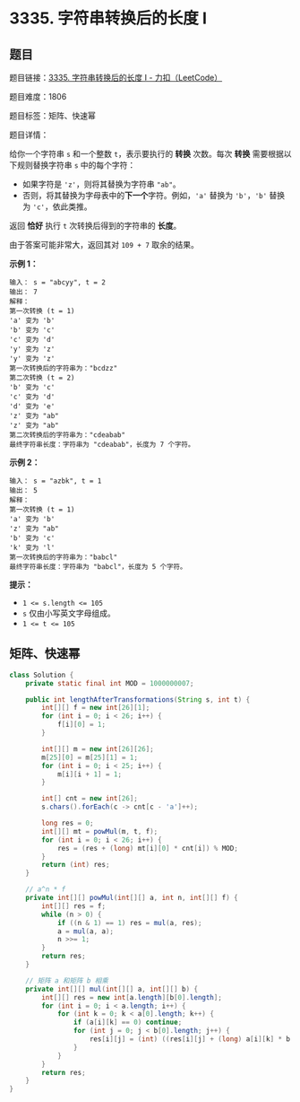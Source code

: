 # 3335. 字符串转换后的长度 I

## 题目

题目链接：[3335. 字符串转换后的长度 I - 力扣（LeetCode）](https://leetcode.cn/problems/total-characters-in-string-after-transformations-i/description/)

题目难度：1806

题目标签：矩阵、快速幂

题目详情：

给你一个字符串 `s` 和一个整数 `t`，表示要执行的 **转换** 次数。每次 **转换** 需要根据以下规则替换字符串 `s` 中的每个字符：

- 如果字符是 `'z'`，则将其替换为字符串 `"ab"`。
- 否则，将其替换为字母表中的**下一个**字符。例如，`'a'` 替换为 `'b'`，`'b'` 替换为 `'c'`，依此类推。

返回 **恰好** 执行 `t` 次转换后得到的字符串的 **长度**。

由于答案可能非常大，返回其对 `109 + 7` 取余的结果。

**示例 1：**

``` 
输入： s = "abcyy", t = 2
输出： 7
解释：
第一次转换 (t = 1)
'a' 变为 'b'
'b' 变为 'c'
'c' 变为 'd'
'y' 变为 'z'
'y' 变为 'z'
第一次转换后的字符串为："bcdzz"
第二次转换 (t = 2)
'b' 变为 'c'
'c' 变为 'd'
'd' 变为 'e'
'z' 变为 "ab"
'z' 变为 "ab"
第二次转换后的字符串为："cdeabab"
最终字符串长度：字符串为 "cdeabab"，长度为 7 个字符。
```

**示例 2：**

``` 
输入： s = "azbk", t = 1
输出： 5
解释：
第一次转换 (t = 1)
'a' 变为 'b'
'z' 变为 "ab"
'b' 变为 'c'
'k' 变为 'l'
第一次转换后的字符串为："babcl"
最终字符串长度：字符串为 "babcl"，长度为 5 个字符。
```

**提示：**

- `1 <= s.length <= 105`
- `s` 仅由小写英文字母组成。
- `1 <= t <= 105`



## 矩阵、快速幂

``` java
class Solution {
    private static final int MOD = 1000000007;

    public int lengthAfterTransformations(String s, int t) {
        int[][] f = new int[26][1];
        for (int i = 0; i < 26; i++) {
            f[i][0] = 1;
        }

        int[][] m = new int[26][26];
        m[25][0] = m[25][1] = 1;
        for (int i = 0; i < 25; i++) {
            m[i][i + 1] = 1;
        }

        int[] cnt = new int[26];
        s.chars().forEach(c -> cnt[c - 'a']++);

        long res = 0;
        int[][] mt = powMul(m, t, f);
        for (int i = 0; i < 26; i++) {
            res = (res + (long) mt[i][0] * cnt[i]) % MOD;
        }
        return (int) res;
    }

    // a^n * f
    private int[][] powMul(int[][] a, int n, int[][] f) {
        int[][] res = f;
        while (n > 0) {
            if ((n & 1) == 1) res = mul(a, res);
            a = mul(a, a);
            n >>= 1;
        }
        return res;
    }

    // 矩阵 a 和矩阵 b 相乘
    private int[][] mul(int[][] a, int[][] b) {
        int[][] res = new int[a.length][b[0].length];
        for (int i = 0; i < a.length; i++) {
            for (int k = 0; k < a[0].length; k++) {
                if (a[i][k] == 0) continue;
                for (int j = 0; j < b[0].length; j++) {
                    res[i][j] = (int) ((res[i][j] + (long) a[i][k] * b[k][j]) % MOD);
                }
            }
        }
        return res;
    }
}
```